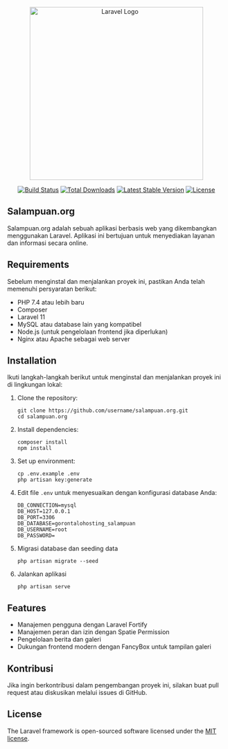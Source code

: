 <p align="center"><a href="https://laravel.com" target="_blank"><img src="https://raw.githubusercontent.com/laravel/art/master/logo-lockup/5%20SVG/2%20CMYK/1%20Full%20Color/laravel-logolockup-cmyk-red.svg" width="400" alt="Laravel Logo"></a></p>

<p align="center">
<a href="https://github.com/laravel/framework/actions"><img src="https://github.com/laravel/framework/workflows/tests/badge.svg" alt="Build Status"></a>
<a href="https://packagist.org/packages/laravel/framework"><img src="https://img.shields.io/packagist/dt/laravel/framework" alt="Total Downloads"></a>
<a href="https://packagist.org/packages/laravel/framework"><img src="https://img.shields.io/packagist/v/laravel/framework" alt="Latest Stable Version"></a>
<a href="https://packagist.org/packages/laravel/framework"><img src="https://img.shields.io/packagist/l/laravel/framework" alt="License"></a>
</p>

## Salampuan.org

Salampuan.org adalah sebuah aplikasi berbasis web yang dikembangkan menggunakan Laravel. Aplikasi ini bertujuan untuk menyediakan layanan dan informasi secara online.

## Requirements

Sebelum menginstal dan menjalankan proyek ini, pastikan Anda telah memenuhi persyaratan berikut:

- PHP 7.4 atau lebih baru
- Composer
- Laravel 11
- MySQL atau database lain yang kompatibel
- Node.js (untuk pengelolaan frontend jika diperlukan)
- Nginx atau Apache sebagai web server

## Installation

Ikuti langkah-langkah berikut untuk menginstal dan menjalankan proyek ini di lingkungan lokal:

1. Clone the repository:
   ```
   git clone https://github.com/username/salampuan.org.git
   cd salampuan.org
   ```

2. Install dependencies:
   ```
   composer install
   npm install
   ```

3. Set up environment:
   ```
   cp .env.example .env
   php artisan key:generate
   ```

4. Edit file `.env` untuk menyesuaikan dengan konfigurasi database Anda:
   ```
   DB_CONNECTION=mysql
   DB_HOST=127.0.0.1
   DB_PORT=3306
   DB_DATABASE=gorontalohosting_salampuan
   DB_USERNAME=root
   DB_PASSWORD=
   ```
   
5. Migrasi database dan seeding data
   ```
   php artisan migrate --seed
   ```

6. Jalankan aplikasi
   ```
   php artisan serve
   ```

## Features

- Manajemen pengguna dengan Laravel Fortify
- Manajemen peran dan izin dengan Spatie Permission
- Pengelolaan berita dan galeri
- Dukungan frontend modern dengan FancyBox untuk tampilan galeri

## Kontribusi

Jika ingin berkontribusi dalam pengembangan proyek ini, silakan buat pull request atau diskusikan melalui issues di GitHub.

## License

The Laravel framework is open-sourced software licensed under the [MIT license](https://opensource.org/licenses/MIT).
